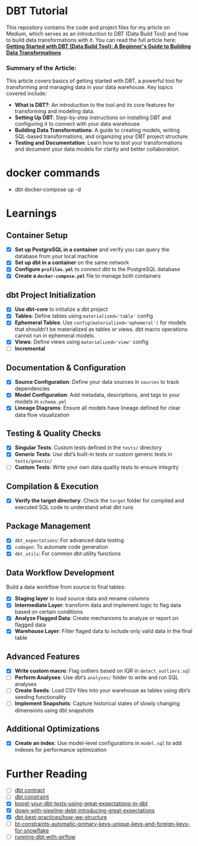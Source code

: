 # DBT Tutorial

This repository contains the code and project files for my article on Medium, which serves as an introduction to DBT (Data Build Tool) and how to build data transformations with it. You can read the full article here:  
[**Getting Started with DBT (Data Build Tool): A Beginner's Guide to Building Data Transformations**](https://medium.com/@suffyan.asad1/getting-started-with-dbt-data-build-tool-a-beginners-guide-to-building-data-transformations-28e335be5f7e)

### Summary of the Article:
This article covers basics of getting started with DBT, a powerful tool for transforming and managing data in your data warehouse. Key topics covered include:

- **What is DBT?**: An introduction to the tool and its core features for transforming and modeling data.
- **Setting Up DBT**: Step-by-step instructions on installing DBT and configuring it to connect with your data warehouse.
- **Building Data Transformations**: A guide to creating models, writing SQL-based transformations, and organizing your DBT project structure.
- **Testing and Documentation**: Learn how to test your transformations and document your data models for clarity and better collaboration.

# docker commands

- dbt docker-compose up -d

# Learnings

## Container Setup
- [x] **Set up PostgreSQL in a container** and verify you can query the database from your local machine
- [x] **Set up dbt in a container** on the same network
- [x] **Configure `profiles.yml`** to connect dbt to the PostgreSQL database
- [x] **Create a `docker-compose.yml`** file to manage both containers

## dbt Project Initialization
- [x] **Use dbt-core** to initialize a dbt project
- [x] **Tables**: Define tables using `materialized='table'` config
- [x] **Ephemeral Tables**: Use `config(materialized='ephemeral')` for models that shouldn’t be materialized as tables or views. dbt macro operations cannot run in ephemeral models.
- [x] **Views**: Define views using `materialized='view'` config
- [ ] **Incremental**

## Documentation & Configuration
- [x] **Source Configuration**: Define your data sources in `sources` to track dependencies
- [x] **Model Configuration**: Add metadata, descriptions, and tags to your models in `schema.yml`
- [x] **Lineage Diagrams**: Ensure all models have lineage defined for clear data flow visualization

## Testing & Quality Checks
- [x] **Singular Tests**: Custom tests defined in the `tests/` directory
- [x] **Generic Tests**: Use dbt’s built-in tests or custom generic tests in `tests/generic/`
- [ ] **Custom Tests**: Write your own data quality tests to ensure integrity

## Compilation & Execution
- [x] **Verify the target directory**: Check the `target` folder for compiled and executed SQL code to understand what dbt runs

## Package Management
- [x] `dbt_expectations`: For advanced data testing
- [x] `codegen`: To automate code generation
- [x] `dbt_utils`: For common dbt utility functions

## Data Workflow Development
Build a data workflow from source to final tables:
- [x] **Staging layer** to load source data and rename columns
- [x] **Intermediate Layer**: transform data and implement logic to flag data based on certain conditions
- [x] **Analyze Flagged Data**: Create mechanisms to analyze or report on flagged data
- [x] **Warehouse Layer**: Filter flaged data to include only valid data in the final table

## Advanced Features
- [x] **Write custom macro**: Flag outliers based on IQR in `detect_outliers.sql`
- [ ] **Perform Analyses**: Use dbt’s `analyses/` folder to write and run SQL analyses
- [ ] **Create Seeds**: Load CSV files into your warehouse as tables using dbt’s seeding functionality
- [ ] **Implement Snapshots**: Capture historical states of slowly changing dimensions using dbt snapshots

## Additional Optimizations
- [x] **Create an index**: Use model-level configurations in `model.sql` to add indexes for performance optimization


# Further Reading
- [ ] [dbt contract](https://docs.getdbt.com/reference/resource-configs/contract?source=post_page-----28e335be5f7e--------------------------------)
- [ ] [dbt constraint](https://docs.getdbt.com/reference/resource-properties/constraints?source=post_page-----28e335be5f7e--------------------------------)
- [x] [boost-your-dbt-tests-using-great-expectations-in-dbt](https://zoltanctoth.medium.com/boost-your-dbt-tests-using-great-expectations-in-dbt-1c2d33d53fb3)
- [x] [down-with-pipeline-debt-introducing-great-expectations](https://medium.com/@expectgreatdata/down-with-pipeline-debt-introducing-great-expectations-862ddc46782a)
- [x] [dbt-best-practices/how-we-structure](https://docs.getdbt.com/best-practices/how-we-structure/1-guide-overview)
- [ ] [bt-constraints-automatic-primary-keys-unique-keys-and-foreign-keys-for-snowflake](https://medium.com/snowflake/dbt-constraints-automatic-primary-keys-unique-keys-and-foreign-keys-for-snowflake-d78cbfdec2f9)
- [ ] [running-dbt-with-airflow](https://www.datafold.com/blog/running-dbt-with-airflow?source=post_page-----28e335be5f7e--------------------------------)